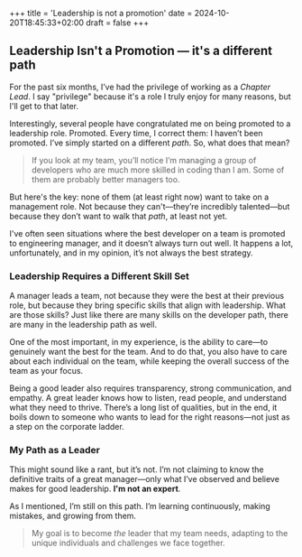+++
title = 'Leadership is not a promotion'
date = 2024-10-20T18:45:33+02:00
draft = false
+++

## Leadership Isn't a Promotion — it's a different path

For the past six months, I’ve had the privilege of working as a *Chapter Lead*. I say "privilege" because it's a role I truly enjoy for many reasons, but I'll get to that later.

Interestingly, several people have congratulated me on being promoted to a leadership role. Promoted. Every time, I correct them: I haven’t been promoted. I’ve simply started on a different *path*. So, what does that mean?

>If you look at my team, you’ll notice I’m managing a group of developers who are much more skilled in coding than I am. Some of them are probably better managers too.

But here's the key: none of them (at least right now) want to take on a management role. Not because they can't—they’re incredibly talented—but because they don’t want to walk that *path*, at least not yet.

I've often seen situations where the best developer on a team is promoted to engineering manager, and it doesn’t always turn out well. It happens a lot, unfortunately, and in my opinion, it’s not always the best strategy.

### Leadership Requires a Different Skill Set
A manager leads a team, not because they were the best at their previous role, but because they bring specific skills that align with leadership. What are those skills? Just like there are many skills on the developer path, there are many in the leadership path as well.

One of the most important, in my experience, is the ability to care—to genuinely want the best for the team. And to do that, you also have to care about each individual on the team, while keeping the overall success of the team as your focus.

Being a good leader also requires transparency, strong communication, and empathy. A great leader knows how to listen, read people, and understand what they need to thrive. There’s a long list of qualities, but in the end, it boils down to someone who wants to lead for the right reasons—not just as a step on the corporate ladder.

### My Path as a Leader
This might sound like a rant, but it’s not. I’m not claiming to know the definitive traits of a great manager—only what I’ve observed and believe makes for good leadership. **I'm not an expert**.

As I mentioned, I’m still on this path. I’m learning continuously, making mistakes, and growing from them. 
>My goal is to become *the* leader that my team needs, adapting to the unique individuals and challenges we face together.